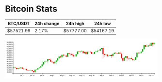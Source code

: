 # Bitcoin Stats

BTC/USDT|24h change|24h high|24h low|
|---|---|---|---|
|$57521.99|2.17%|$57777.00|$54167.19|

<img src="./chart.svg">
